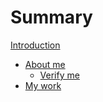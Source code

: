 # Summary

[Introduction](README.md)

- [About me](./about-me.md)
    - [Verify me](./verify.md)
- [My work](./my-work.md)

